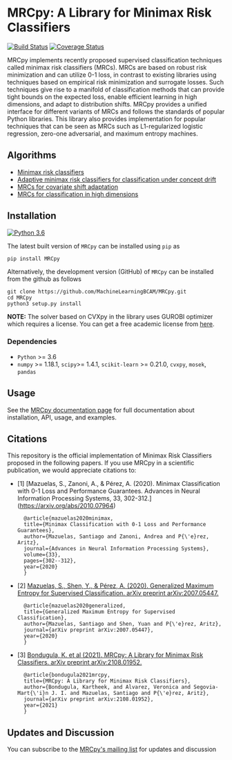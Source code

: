 # MRCpy: A Library for Minimax Risk Classifiers

[![Build Status](https://circleci.com/gh/MachineLearningBCAM/MRCpy.svg?style=shield)](https://circleci.com/gh/MachineLearningBCAM/MRCpy)
[![Coverage Status](https://img.shields.io/codecov/c/github/MachineLearningBCAM/MRCpy)](https://codecov.io/gh/MachineLearningBCAM/MRCpy)


MRCpy implements recently proposed supervised classification techniques called minimax risk classifiers (MRCs). MRCs are based on robust risk minimization and can utilize 0-1 loss, in contrast to existing libraries using techniques based on empirical risk minimization and surrogate losses. Such techniques give rise to a manifold of classification methods that can provide tight bounds on the expected loss, enable efficient learning in high dimensions, and adapt to distribution shifts. MRCpy provides a unified interface for different variants of MRCs and follows the standards of popular Python libraries. This library also provides implementation for popular techniques that can be seen as MRCs such as L1-regularized logistic regression, zero-one adversarial, and maximum entropy machines.

## Algorithms

- [Minimax risk classifiers](https://arxiv.org/abs/2007.05447)
- [Adaptive minimax risk classifiers for classification under concept drift](https://proceedings.mlr.press/v162/alvarez22a/alvarez22a.pdf)
- [MRCs for covariate shift adaptation](https://proceedings.mlr.press/v202/segovia-martin23a/segovia-martin23a.pdf)
- [MRCs for classification in high dimensions](https://proceedings.mlr.press/v216/bondugula23a/bondugula23a.pdf)

## Installation
[![Python 3.6](https://img.shields.io/badge/python-3.6-blue.svg)](https://www.python.org/downloads/release/python-360/)
<br/>

The latest built version of ``MRCpy`` can be installed using `pip` as 

```
pip install MRCpy
```

Alternatively, the development version (GitHub) of ``MRCpy`` can be installed from the github as follows

```
git clone https://github.com/MachineLearningBCAM/MRCpy.git
cd MRCpy
python3 setup.py install
```

__NOTE:__ The solver based on CVXpy in the library uses GUROBI optimizer which requires a license. You can get a free academic license from [here](https://portal.gurobi.com/iam/login/?target=https%3A%2F%2Fportal.gurobi.com%2Fiam%2Flicenses%2Flist).

### Dependencies

- `Python` >= 3.6
- `numpy` >= 1.18.1, `scipy`>= 1.4.1, `scikit-learn` >= 0.21.0, `cvxpy`, `mosek`, `pandas`

## Usage

See the [MRCpy documentation page](https://machinelearningbcam.github.io/MRCpy/) for full documentation about installation, API, usage, and examples.

## Citations
This repository is the official implementation of Minimax Risk Classifiers proposed in the following papers. If you use MRCpy in a scientific publication, we would appreciate citations to:

- [1] [Mazuelas, S., Zanoni, A., & Pérez, A. (2020). Minimax Classification with 0-1 Loss and Performance Guarantees. Advances in Neural Information Processing Systems, 33, 302-312.] (<https://arxiv.org/abs/2010.07964>)

		@article{mazuelas2020minimax,
		title={Minimax Classification with 0-1 Loss and Performance Guarantees},
		author={Mazuelas, Santiago and Zanoni, Andrea and P{\'e}rez, Aritz},
		journal={Advances in Neural Information Processing Systems},
		volume={33},
		pages={302--312},
		year={2020}
		}
               
- [2] [Mazuelas, S., Shen, Y., & Pérez, A. (2020). Generalized Maximum Entropy for Supervised Classification. arXiv preprint arXiv:2007.05447.](<https://arxiv.org/abs/2007.05447>)
		
		@article{mazuelas2020generalized,
		title={Generalized Maximum Entropy for Supervised Classification},
		author={Mazuelas, Santiago and Shen, Yuan and P{\'e}rez, Aritz},
		journal={arXiv preprint arXiv:2007.05447},
		year={2020}
		}
               
- [3] [Bondugula, K. et al (2021). MRCpy: A Library for Minimax Risk Classifiers. arXiv preprint arXiv:2108.01952.](<https://arxiv.org/abs/2108.01952>)

		@article{bondugula2021mrcpy,
		title={MRCpy: A Library for Minimax Risk Classifiers},
		author={Bondugula, Kartheek, and Alvarez, Veronica and Segovia-Mart{\'i}n J. I. and Mazuelas, Santiago and P{\'e}rez, Aritz},
		journal={arXiv preprint arXiv:2108.01952},
		year={2021}
		}

## Updates and Discussion

You can subscribe to the [MRCpy's mailing list](https://mail.python.org/mailman3/lists/mrcpy.python.org/) for updates and discussion